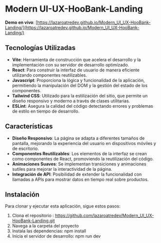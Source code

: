 # Modern UI-UX-HooBank-Landing

**Demo en vivo**: [https://lazaroatredev.github.io/Modern_UI_UX-HooBank-Landing/](https://lazaroatredev.github.io/Modern_UI_UX-HooBank-Landing/) 

## Tecnologías Utilizadas  

- **Vite**: Herramienta de construcción que acelera el desarrollo y la implementación con su servidor de desarrollo optimizado.  
- **React**: Para construir la interfaz de usuario de manera eficiente utilizando componentes reutilizables.  
- **Javascript**: Proporciona la lógica y funcionalidad de la aplicación, permitiendo la manipulación del DOM y la gestión del estado de los componentes.  
- **Tailwind CSS**: Utilizado para la estilización del sitio, que permite un diseño responsivo y moderno a través de clases utilitarias.  
- **ESLint**: Asegura la calidad del código detectando errores y problemas de estilo en tiempo de desarrollo.  

## Características  

- **Diseño Responsivo**: La página se adapta a diferentes tamaños de pantalla, mejorando la experiencia del usuario en dispositivos móviles y de escritorio.  
- **Componentes Reutilizables**: Los elementos de la interfaz se crean como componentes de React, promoviendo la reutilización del código.  
- **Animaciones Suaves**: Se implementan transiciones y animaciones sutiles para mejorar la interactividad de la página.  
- **Integración de API**: Posibilidad de extender la funcionalidad con llamadas a APIs para mostrar datos en tiempo real sobre productos.  

## Instalación  

Para clonar y ejecutar esta aplicación, sigue estos pasos:  

1. Clona el repositorio : https://github.com/lazaroatredev/Modern_UI_UX-HooBank-Landing.git
2. Navega a la carpeta del proyecto
3. Instala las dependencias: npm install
4. Inicia el servidor de desarrollo: npm run dev